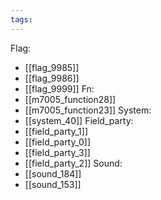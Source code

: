 ```yaml
---
tags:
---
```

Flag:
- [[flag_9985]]
- [[flag_9986]]
- [[flag_9999]]
Fn:
- [[m7005_function28]]
- [[m7005_function23]]
System:
- [[system_40]]
Field_party:
- [[field_party_1]]
- [[field_party_0]]
- [[field_party_3]]
- [[field_party_2]]
Sound:
- [[sound_184]]
- [[sound_153]]
